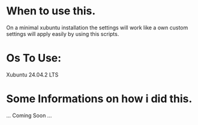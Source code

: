 # When to use this.
On a minimal xubuntu installation the settings will work like a own custom settings will apply easily by using this scripts.


# Os To Use:

Xubuntu 24.04.2 LTS


# Some Informations on how i did this.

...
Coming Soon 
...


